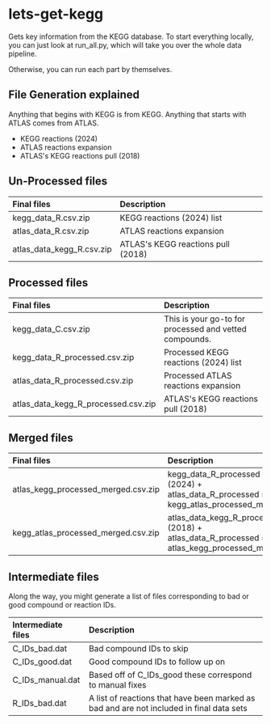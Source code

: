 # lets-get-kegg
Gets key information from the KEGG database. To start everything locally, you can just look at run_all.py, which will take you over the whole data pipeline.

Otherwise, you can run each part by themselves. 

## File Generation explained
Anything that begins with KEGG is from KEGG. Anything that starts with ATLAS comes from ATLAS.
- KEGG reactions (2024)
- ATLAS reactions expansion
- ATLAS's KEGG reactions pull (2018)

## Un-Processed files

| Final files | Description |
| :---        |    :----   |
| kegg_data_R.csv.zip | KEGG reactions (2024) list |
| atlas_data_R.csv.zip | ATLAS reactions expansion |
| atlas_data_kegg_R.csv.zip | ATLAS's KEGG reactions pull (2018) |

## Processed files

| Final files | Description |
| :---        |    :----   |
| kegg_data_C.csv.zip | This is your go-to for processed and vetted compounds. |
| kegg_data_R_processed.csv.zip | Processed KEGG reactions (2024) list |
| atlas_data_R_processed.csv.zip | Processed ATLAS reactions expansion |
| atlas_data_kegg_R_processed.csv.zip | ATLAS's KEGG reactions pull (2018) |

## Merged files

| Final files | Description |
| :---        |    :----   |
| atlas_kegg_processed_merged.csv.zip | kegg_data_R_processed (2024) + atlas_data_R_processed = kegg_atlas_processed_merged |
| kegg_atlas_processed_merged.csv.zip | atlas_data_kegg_R_processed (2018) + atlas_data_R_processed = atlas_kegg_processed_merged |



## Intermediate files

Along the way, you might generate a list of files corresponding to bad or good compound or reaction IDs.

| Intermediate files | Description |
| :---        |    :----   |
| C_IDs_bad.dat | Bad compound IDs to skip |
| C_IDs_good.dat   | Good compound IDs to follow up on |
| C_IDs_manual.dat   | Based off of C_IDs_good these correspond to manual fixes |
| R_IDs_bad.dat   | A list of reactions that have been marked as bad and are not included in final data sets |


